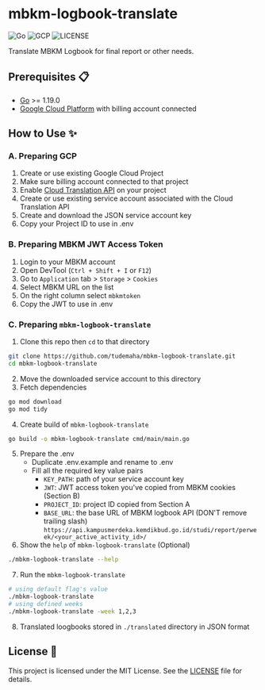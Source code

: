 # mbkm-logbook-translate

![Go](https://img.shields.io/badge/Go-00ADD8?style=for-the-badge&logo=go&logoColor=white)
![GCP](https://img.shields.io/badge/Google%20Cloud%20Platform-4285f4?style=for-the-badge&logo=google-cloud&logoColor=white)
![LICENSE](https://img.shields.io/github/license/tudemaha/mbkm-logbook-translate?style=for-the-badge)

Translate MBKM Logbook for final report or other needs.

## Prerequisites 📋
- [Go](https://go.dev/) >= 1.19.0
- [Google Cloud Platform](https://cloud.google.com) with billing account connected

## How to Use ✨
### A. Preparing GCP
1. Create or use existing Google Cloud Project
2. Make sure billing account connected to that project
3. Enable [Cloud Translation API](https://console.cloud.google.com/apis/library/translate.googleapis.com) on your project
4. Create or use existing service account associated with the Cloud Translation API
5. Create and download the JSON service account key
6. Copy your Project ID to use in .env

### B. Preparing MBKM JWT Access Token
1. Login to your MBKM account
2. Open DevTool (`Ctrl + Shift + I` or `F12`)
3. Go to `Application` tab > `Storage` > `Cookies`
4. Select MBKM URL on the list
5. On the right column select `mbkmtoken`
6. Copy the JWT to use in .env

### C. Preparing `mbkm-logbook-translate`
1. Clone this repo then `cd` to that directory
```bash
git clone https://github.com/tudemaha/mbkm-logbook-translate.git
cd mbkm-logbook-translate
```
2. Move the downloaded service account to this directory
3. Fetch dependencies
```bash
go mod download
go mod tidy
```
4. Create build of `mbkm-logbook-translate`
```bash
go build -o mbkm-logbook-translate cmd/main/main.go
```
5. Prepare the .env
    - Duplicate .env.example and rename to .env
    - Fill all the required key value pairs
        - `KEY_PATH`: path of your service account key
        - `JWT`: JWT access token you've copied from MBKM cookies (Section B)
        - `PROJECT_ID`: project ID copied from Section A
        - `BASE_URL`: the base URL of MBKM logbook API (DON'T remove trailing slash)  
            `https://api.kampusmerdeka.kemdikbud.go.id/studi/report/perweek/<your_active_activity_id>/`
6. Show the `help` of `mbkm-logbook-translate` (Optional)
```bash
./mbkm-logbook-translate --help
```
7. Run the `mbkm-logbook-translate`
```bash
# using default flag's value
./mbkm-logbook-translate
# using defined weeks
./mbkm-logbook-translate -week 1,2,3
```
8. Translated loogbooks stored in `./translated` directory in JSON format

## License 📝
This project is licensed under the MIT License. See the [LICENSE](LICENSE) file for details.